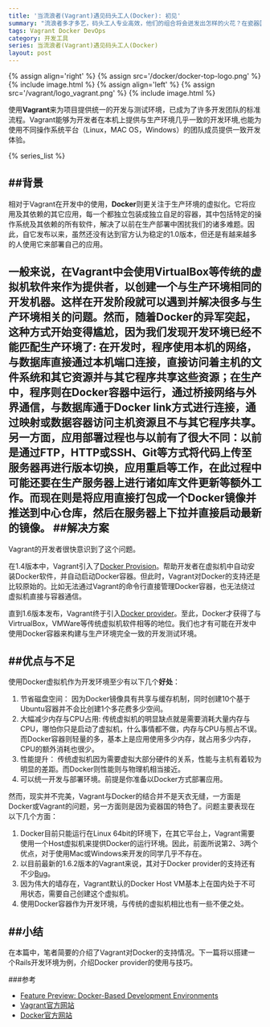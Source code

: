 ```yaml
---
title: '当流浪者(Vagrant)遇见码头工人(Docker): 初见'
summary: "流浪者多才多艺，码头工人专业高效，他们的组合将会迸发出怎样的火花？在瓷器国的土地上又将迎来怎样的挑战...。"
tags: Vagrant Docker DevOps
category: 开发工具
series: 当流浪者(Vagrant)遇见码头工人(Docker)
layout: post
---
```

{% assign align='right' %}
{% assign src='/docker/docker-top-logo.png' %}
{% include image.html %}
{% assign align='left' %}
{% assign src='/vagrant/logo_vagrant.png' %}
{% include image.html %}

使用**Vagrant**来为项目提供统一的开发与测试环境，已成为了许多开发团队的标准流程。Vagrant能够为开发者在本机上提供与生产环境几乎一致的开发环境,也能为使用不同操作系统平台（Linux，MAC OS，Windows）的团队成员提供一致开发体验。

{% series_list %}

##背景
----
相对于Vagrant在开发中的使用，**Docker**则更关注于生产环境的虚拟化。它将应用及其依赖的其它应用，每一个都独立包装成独立自足的容器，其中包括特定的操作系统及其依赖的所有软件，解决了以前在生产部署中困扰我们的诸多难题。因此，自它发布以来，虽然还没有达到官方认为稳定的1.0版本，但还是有越来越多的人使用它来部署自己的应用。

一般来说，在Vagrant中会使用VirtualBox等传统的虚拟机软件来作为提供者，以创建一个与生产环境相同的开发机器。这样在开发阶段就可以遇到并解决很多与生产环境相关的问题。然而，随着Docker的异军突起，这种方式开始变得尴尬，因为我们发现开发环境已经不能匹配生产环境了: 在开发时，程序使用本机的网络，与数据库直接通过本机端口连接，直接访问着主机的文件系统和其它资源并与其它程序共享这些资源；在生产中，程序则在Docker容器中运行，通过桥接网络与外界通信，与数据库通于Docker link方式进行连接，通过映射或数据容器访问主机资源且不与其它程序共享。另一方面，应用部署过程也与以前有了很大不同：以前是通过FTP，HTTP或SSH、Git等方式将代码上传至服务器再进行版本切换，应用重启等工作，在此过程中可能还要在生产服务器上进行诸如库文件更新等额外工作。而现在则是将应用直接打包成一个Docker镜像并推送到中心仓库，然后在服务器上下拉并直接启动最新的镜像。
##解决方案
----
Vagrant的开发者很快意识到了这个问题。

在1.4版本中，Vagrant引入了[Docker Provision](http://docs.vagrantup.com/v2/provisioning/docker.html)。帮助开发者在虚拟机中自动安装Docker软件，并自动启动Docker容器。但此时，Vagrant对Docker的支持还是比较原始的。比如无法通过Vagrant的命令行直接管理Docker容器，也无法绕过虚拟机直接与容器通信。

直到1.6版本发布，Vagrant终于引入[Docker provider](http://docs.vagrantup.com/v2/docker/index.html)。至此，Docker才获得了与VirtrualBox，VMWare等传统虚拟机软件相等的地位。我们也才有可能在开发中使用Docker容器来构建与生产环境完全一致的开发测试环境。

##优点与不足
----
使用Docker虚拟机作为开发环境至少有以下几个**好处**：

1. 节省磁盘空间： 因为Docker镜像具有共享与缓存机制，同时创建10个基于Ubuntu容器并不会比创建1个多花费多少空间。
2. 大幅减少内存与CPU占用: 传统虚拟机的明显缺点就是需要消耗大量内存与CPU，哪怕你只是启动了虚拟机，什么事情都不做，内存与CPU与照占不误。而Docker容器则轻量的多，基本上是应用使用多少内存，就占用多少内存，CPU的额外消耗也很少。
3. 性能提升： 传统虚拟机因为需要虚拟大部分硬件的关系，性能与主机有着较为明显的差距。而Docker则性能则与物理机相当接近。
4. 可以统一开发与部署环境。前提是你准备以Docker方式部署应用。

然而，现实并不完美，Vagrant与Docker的结合并不是天衣无缝，一方面是Docker或Vagrant的问题，另一方面则是因为瓷器国的特色了。问题主要表现在以下几个方面：

1. Docker目前只能运行在Linux 64bit的环境下，在其它平台上，Vagrant需要使用一个Host虚拟机来提供Docker的运行环境。因此，前面所说第2、3两个优点，对于使用Mac或Windows来开发的同学几乎不存在。
2. 以目前最新的1.6.2版本的Vagrant来说，其对于Docker provider的支持还有不少[Bug](https://github.com/mitchellh/vagrant/issues?state=open)。
3. 因为伟大的墙存在，Vagrant默认的Docker Host VM基本上在国内处于不可用状态，需要自己创建这个虚拟机。
4. 使用Docker容器作为开发环境，与传统的虚拟机相比也有一些不便之处。

##小结
----
在本篇中，笔者简要的介绍了Vagrant对Docker的支持情况。下一篇将以搭建一个Rails开发环境为例，介绍Docker provider的使用与技巧。
 
 

###参考
* [Feature Preview: Docker-Based Development Environments](https://www.vagrantup.com/blog/feature-preview-vagrant-1-6-docker-dev-environments.html)
* [Vagrant官方网站](http://www.vagrantup.com/)
* [Docker官方网站](https://www.docker.io/)
